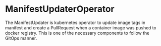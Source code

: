 # ManifestUpdaterOperator

The ManifestUpdater is kubernetes operator to update image tags in manifest and create a PullRequest when a container image was pushed to docker registry.
This is one of the necessary components to follow the GitOps manner.
